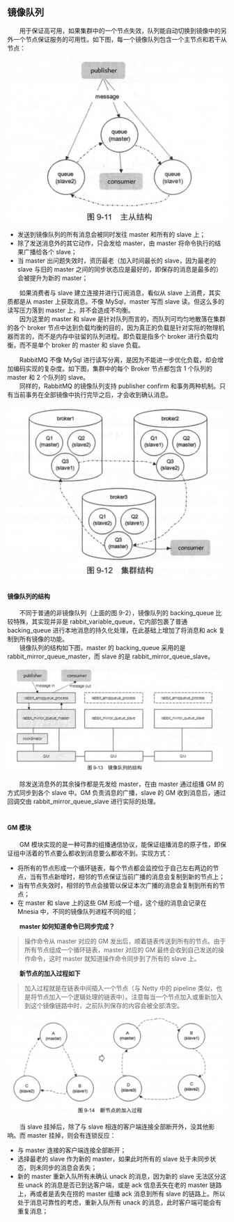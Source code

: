 
## 镜像队列
　　用于保证高可用，如果集群中的一个节点失效，队列能自动切换到镜像中的另外一个节点保证服务的可用性。如下图，每一个镜像队列包含一个主节点和若干从节点：
  
![avatar](chapter_9_p6.png)

- 发送到镜像队列的所有消息会被同时发往 master 和所有的 slave 上；
- 除了发送消息外的其它动作，只会发给 master，由 master 将命令执行的结果广播给各个 slave；
- 当 master 出问题失效时，资历最老（加入时间最长的 slave，因为最老的 slave 与旧的 master 之间的同步状态应是最好的，即保存的消息是最多的）会被提升为新的 master；

　　如果消费者与 slave 建立连接并进行订阅消息，看似从 slave 上消费，其实质都是从 master 上获取消息。不像 MySql，master 写而 slave  读。但这么多的读写压力落到 master 上，并不会造成不均衡。<br />
　　因为这里的 master 和 slave 是针对队列而言的，而队列可均匀地散落在集群的各个 broker 节点中达到负载均衡的目的，因为真正的负载是针对实际的物理机器而言的，而不是内存中驻留的队列进程。即负载是指多个 broker 进行负载均衡，而不是单个 broker 的 master 和 slave 负载。

　　RabbitMQ 不像 MySql 进行读写分离，是因为不能进一步优化负载，却会增加编码实现的复杂度。如下图，集群中的每个 Broker 节点都包含 1 个队列的 master 和 2 个队列的 slave。<br />
　　同样的，RabbitMQ 的镜像队列支持 publisher confirm 和事务两种机制。只有当前事务在全部镜像中执行完毕之后，才会收到确认消息。

![avatar](chapter_9_p7.png)

#### 镜像队列的结构
　　不同于普通的非镜像队列（上面的图 9-2），镜像队列的 backing_queue 比较特殊，其实现并非是 rabbit_variable_queue，它内部包裹了普通 backing_queue 进行本地消息的持久化处理，在此基础上增加了将消息和 ack 复制到所有镜像的功能。<br />
　　镜像队列的结构如下图，master 的 backing_queue 采用的是 rabbit_mirror_queue_master，而 slave 的是 rabbit_mirror_queue_slave。
  
![avatar](chapter_9_p8.png)

　　除发送消息外的其余操作都是先发给 master，在由 master 通过组播 GM 的方式同步到各个 slave 中。GM 负责消息的广播，slave 的 GM 收到消息后，通过回调交由 rabbit_mirror_queue_slave 进行实际的处理。<br />
　　
#### GM 模块
　　GM 模块实现的是一种可靠的组播通信协议，能保证组播消息的原子性，即保证组中活着的节点要么都收到消息要么都收不到。实现方式：

- 将所有的节点形成一个循环链表，每个节点都会监控位于自己左右两边的节点，当有节点新增时，相邻的节点保证当前广播的消息会复制到新的节点上；
- 当有节点失效时，相邻的节点会接管以保证本次广播的消息会复制到所有的节点；
- 在 master 和 slave 上的这些 GM 形成一个组，这个组的消息会记录在 Mnesia 中，不同的镜像队列进程不同的组；

　　**master 如何知道命令已同步完成？**
>操作命令从 master 对应的 GM 发出后，顺着链表传送到所有的节点。由于所有节点组成一个循环链表，master 对应的 GM 最终会收到自己发送的操作命令，这时 master 就知道操作命令同步到了所有的 slave 上。

　　**新节点的加入过程如下**
>加入过程就是在链表中间插入一个节点（与 Netty 中的 pipeline 类似，也是将节点加入一个逻辑处理的链表中）。注意每当一个节点加入或重新加入到这个镜像链路中时，之前队列保存的内容会被全部清空。

![avatar](chapter_9_p9.png)

　　当 slave 挂掉后，除了与 slave 相连的客户端连接全部断开外，没其他影响。而 master 挂掉，则会有连锁反应：
  
- 与 master 连接的客户端连接全部断开；
- 选择最老的 slave 作为新的 master，如果此时所有的 slave 处于未同步状态，则未同步的消息会丢失；
- 新的 master 重新入队所有未确认 unack 的消息，因为新的 slave 无法区分这些 unack 的消息是否已到达客户端，或是 ack 信息丢失在老的 master 链路上，再或者是丢失在捞的 master 组播 ack 消息到所有 slave 的链路上。所以处于消息可靠性的考虑，重新入队所有 unack 的消息，此时客户端可能会有重复消息；
